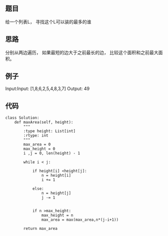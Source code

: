 ## 题目
给一个列表L， 寻找这个L可以装的最多的谁

## 思路
分别从两边遍历， 如果最短的边大于之前最长的边， 比较这个面积和之前最大面积。

## 例子

Input:Input: [1,8,6,2,5,4,8,3,7]
Output: 49

## 代码
```
class Solution:
    def maxArea(self, height):
        """
        :type height: List[int]
        :rtype: int
        """
        max_area = 0
        max_height = 0
        i ,j = 0, len(height) - 1

        while i < j:

            if height[i] <height[j]:
                n = height[i]
                i += 1

            else:
                n = height[j]
                j -= 1


            if n >max_height:
                max_height = n
                max_area = max(max_area,n*(j-i+1))

        return max_area
```
